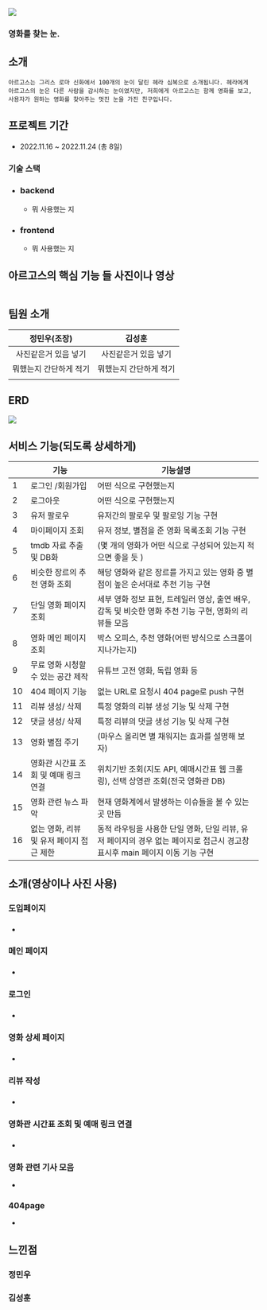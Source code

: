 ![](README_assets/2022-11-20-23-26-07-image.png)

### 영화를 찾는 눈.

## 소개

```textile
아르고스는 그리스 로마 신화에서 100개의 눈이 달린 헤라 심복으로 소개됩니다. 헤라에게
아르고스의 눈은 다른 사람을 감시하는 눈이였지만, 저희에게 아르고스는 함께 영화를 보고,
사용자가 원하는 영화를 찾아주는 멋진 눈을 가진 친구입니다.
```

## 프로젝트 기간

- 2022.11.16 ~ 2022.11.24 (총 8일)

### 기술 스택

- ### backend
  
  - 뭐 사용했는 지

- ### frontend
  
  - 뭐 사용했는 지

## 아르고스의 핵심 기능 들 사진이나 영상

```

```

## 

## 팀원 소개

| 정민우(조장)      | 김성훈          |
|:------------:|:------------:|
| 사진같은거 있음 넣기  | 사진같은거 있음 넣기  |
| 뭐했는지 간단하게 적기 | 뭐했는지 간단하게 적기 |
|              |              |

## ERD

![](README_assets/2022-11-20-23-38-10-image.png)

## 

## 서비스 기능(되도록 상세하게)

|     | 기능                       | 기능설명                                                                       |
| --- | ------------------------ | -------------------------------------------------------------------------- |
| 1   | 로그인 /회원가입                | 어떤 식으로 구현했는지                                                               |
| 2   | 로그아웃                     | 어떤 식으로 구현했는지                                                               |
| 3   | 유저 팔로우                   | 유저간의 팔로우 및 팔로잉 기능 구현                                                       |
| 4   | 마이페이지 조회                 | 유저 정보, 별점을 준 영화 목록조회 기능 구현                                                 |
| 5   | tmdb 자료 추출 및 DB화         | (몇 개의 영화가 어떤 식으로 구성되어 있는지 적으면 좋을 듯 )                                       |
| 6   | 비슷한 장르의 추천 영화 조회         | 해당 영화와 같은 장르를 가지고 있는 영화 중 별점이 높은 순서대로 추천 기능 구현                             |
| 7   | 단일 영화 페이지 조회             | 세부 영화 정보 표현, 트레일러 영상, 출연 배우, 감독 및 비슷한 영화 추천 기능 구현, 영화의 리뷰들 모음              |
| 8   | 영화 메인 페이지 조회             | 박스 오피스, 추천 영화(어떤 방식으로 스크롤이 지나가는지)                                          |
| 9   | 무료 영화 시청할 수 있는 공간 제작     | 유튜브 고전 영화, 독립 영화 등                                                         |
| 10  | 404 페이지 기능               | 없는 URL로 요청시 404 page로 push 구현                                              |
| 11  | 리뷰 생성/ 삭제                | 특정 영화의 리뷰 생성 기능 및 삭제 구현                                                    |
| 12  | 댓글 생성/ 삭제                | 특정 리뷰의 댓글 생성 기능 및 삭제 구현                                                    |
| 13  | 영화 별점 주기                 | (마우스 올리면 별 채워지는 효과를 설명해 보자)                                                |
| 14  | 영화관 시간표 조회 및 예매 링크 연결    | 위치기반 조회(지도 API, 예매시간표 웹 크롤링), 선택 상영관 조회(전국 영화관 DB)                         |
| 15  | 영화 관련 뉴스 파악              | 현재 영화계에서 발생하는 이슈들을 볼 수 있는 곳 만듬                                             |
| 16  | 없는 영화, 리뷰 및 유저 페이지 접근 제한 | 동적 라우팅을 사용한 단일 영화, 단일 리뷰, 유저 페이지의 경우 없는 페이지로 접근시 경고창 표시후 main 페이지 이동 기능 구현 |

## 소개(영상이나 사진 사용)

### 도입페이지

- ### 

### 메인 페이지

- ### 

### 로그인

- ### 

### 영화 상세 페이지

- ### 

### 리뷰 작성

- ### 

### 영화관 시간표 조회 및 예매 링크 연결

- ### 

### 영화 관련 기사 모음

- 



### 404page

- 

## 

## 느낀점

### 정민우

### 김성훈